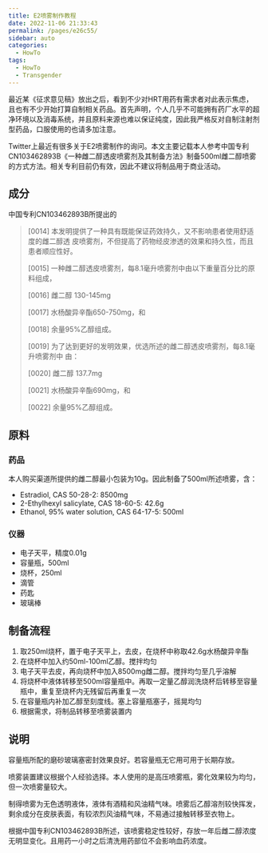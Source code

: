 ```yaml
---
title: E2喷雾制作教程
date: 2022-11-06 21:33:43
permalink: /pages/e26c55/
sidebar: auto
categories:
  - HowTo
tags:
  - HowTo
  - Transgender
---
```


最近某《征求意见稿》放出之后，看到不少对HRT用药有需求者对此表示焦虑，且也有不少开始打算自制相关药品。首先声明，个人几乎不可能拥有药厂水平的超净环境以及消毒系统，并且原料来源也难以保证纯度，因此我严格反对自制注射剂型药品，口服使用的也请多加注意。

Twitter上最近有很多关于E2喷雾制作的询问。本文主要记载本人参考中国专利CN103462893B《一种雌二醇透皮喷雾剂及其制备方法》制备500ml雌二醇喷雾的方式方法。相关专利目前仍有效，因此不建议将制品用于商业活动。

## 成分

中国专利CN103462893B所提出的

> [0014] 本发明提供了一种具有既能保证药效持久，又不影响患者使用舒适度的雌二醇透 皮喷雾剂，不但提高了药物经皮渗透的效果和持久性，而且患者顺应性好。
>
> [0015] 一种雌二醇透皮喷雾剂，每8.1毫升喷雾剂中由以下重量百分比的原料组成，
>
> [0016] 雌二醇 130-145mg
>
> [0017] 水杨酸异辛酯650-750mg，和
>
> [0018] 余量95%乙醇组成。
>
> [0019] 为了达到更好的发明效果，优选所述的雌二醇透皮喷雾剂，每8.1毫升喷雾剂中 由：
>
> [0020] 雌二醇 137.7mg
>
> [0021] 水杨酸异辛酯690mg，和
>
> [0022] 余量95%乙醇组成。

## 原料

### 药品

本人购买渠道所提供的雌二醇最小包装为10g。因此制备了500ml所述喷雾，含：
- Estradiol, CAS 50-28-2: 8500mg
- 2-Ethylhexyl salicylate, CAS 18-60-5: 42.6g
- Ethanol, 95% water solution, CAS 64-17-5: 500ml

### 仪器

- 电子天平，精度0.01g
- 容量瓶，500ml
- 烧杯，250ml
- 滴管
- 药匙
- 玻璃棒

## 制备流程

1. 取250ml烧杯，置于电子天平上，去皮，在烧杯中称取42.6g水杨酸异辛酯
2. 在烧杯中加入约50ml-100ml乙醇。搅拌均匀
3. 电子天平去皮，再向烧杯中加入8500mg雌二醇。搅拌均匀至几乎溶解
4. 将烧杯中液体转移至500ml容量瓶中。再取一定量乙醇润洗烧杯后转移至容量瓶中，重复至烧杯内无残留后再重复一次
5. 在容量瓶内补加乙醇至刻度线。塞上容量瓶塞子，摇晃均匀
6. 根据需求，将制品转移至喷雾装置内

## 说明

容量瓶所配的磨砂玻璃塞密封效果良好。若容量瓶无它用可用于长期存放。

喷雾装置建议根据个人经验选择。本人使用的是高压喷雾瓶，雾化效果较为均匀，但一次喷雾量较大。

制得喷雾为无色透明液体，液体有酒精和风油精气味。喷雾后乙醇溶剂较快挥发，剩余成分在皮肤表面，有较浓烈风油精气味，不易通过接触转移至衣物上。

根据中国专利CN103462893B所述，该喷雾稳定性较好，存放一年后雌二醇浓度无明显变化。且用药一小时之后清洗用药部位不会影响血药浓度。
